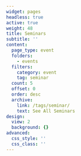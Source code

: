 ```yaml
---
widget: pages
headless: true
active: true
weight: 48
title: Seminars
subtitle: ''
content:
  page_type: event
  folders:
    - events
  filters:
    category: event
    tag: seminar
  count: 5
  offset: 0
  order: desc
  archive:
    link: /tags/seminar/
    text: See All Seminars
design:
  view: 2
  background: {}
advanced:
  css_style: ''
  css_class: ''
---
```


